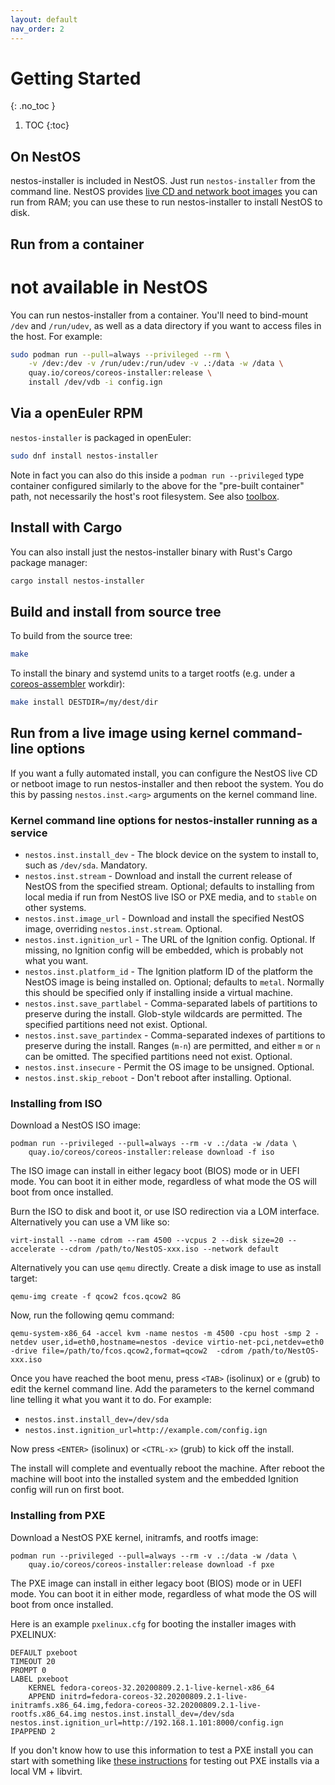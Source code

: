 ```yaml
---
layout: default
nav_order: 2
---
```


# Getting Started
{: .no_toc }

1. TOC
{:toc}

## On NestOS

nestos-installer is included in NestOS.  Just run
`nestos-installer` from the command line.  NestOS provides
[live CD and network boot images](https://nestos.org.cn)
you can run from RAM; you can use these to run nestos-installer to install
NestOS to disk.

## Run from a container
# not available in NestOS
You can run nestos-installer from a container.  You'll need to bind-mount
`/dev` and `/run/udev`, as well as a data directory if you want to access
files in the host.  For example:

```sh
sudo podman run --pull=always --privileged --rm \
    -v /dev:/dev -v /run/udev:/run/udev -v .:/data -w /data \
    quay.io/coreos/coreos-installer:release \
    install /dev/vdb -i config.ign
```

## Via a openEuler RPM

`nestos-installer` is packaged in openEuler:

```sh
sudo dnf install nestos-installer
```

Note in fact you can also do this inside a `podman run --privileged` type
container configured similarly to the above for the "pre-built container"
path, not necessarily the host's root filesystem.
See also [toolbox](https://github.com/containers/toolbox).

## Install with Cargo

You can also install just the nestos-installer binary with Rust's Cargo package manager:

```sh
cargo install nestos-installer
```

## Build and install from source tree

To build from the source tree:

```sh
make
```

To install the binary and systemd units to a target rootfs
(e.g. under a
[coreos-assembler](https://github.com/coreos/coreos-assembler)
workdir):

```sh
make install DESTDIR=/my/dest/dir
```

## Run from a live image using kernel command-line options

If you want a fully automated install, you can configure the NestOS
live CD or netboot image to run nestos-installer and then reboot the system.
You do this by passing `nestos.inst.<arg>` arguments on the kernel command
line.

### Kernel command line options for nestos-installer running as a service

* `nestos.inst.install_dev` - The block device on the system to install to,
  such as `/dev/sda`.  Mandatory.
* `nestos.inst.stream` - Download and install the current release of
  NestOS from the specified stream.  Optional; defaults to
  installing from local media if run from NestOS live ISO or PXE media,
  and to `stable` on other systems.
* `nestos.inst.image_url` - Download and install the specified NestOS image,
  overriding `nestos.inst.stream`.  Optional.
* `nestos.inst.ignition_url` - The URL of the Ignition config.  Optional.
  If missing, no Ignition config will be embedded, which is probably not
  what you want.
* `nestos.inst.platform_id` - The Ignition platform ID of the platform the
  NestOS image is being installed on.  Optional; defaults to `metal`.
  Normally this should be specified only if installing inside a virtual
  machine.
* `nestos.inst.save_partlabel` - Comma-separated labels of partitions to
  preserve during the install.  Glob-style wildcards are permitted.  The
  specified partitions need not exist.  Optional.
* `nestos.inst.save_partindex` - Comma-separated indexes of partitions to
  preserve during the install.  Ranges (`m-n`) are permitted, and either `m`
  or `n` can be omitted.  The specified partitions need not exist.
  Optional.
* `nestos.inst.insecure` - Permit the OS image to be unsigned.  Optional.
* `nestos.inst.skip_reboot` - Don't reboot after installing.  Optional.

### Installing from ISO

Download a NestOS ISO image:

```
podman run --privileged --pull=always --rm -v .:/data -w /data \
    quay.io/coreos/coreos-installer:release download -f iso
```

The ISO image can install in either legacy boot (BIOS) mode or in UEFI
mode. You can boot it in either mode, regardless of what mode the OS will
boot from once installed.

Burn the ISO to disk and boot it, or use ISO redirection via a LOM interface.
Alternatively you can use a VM like so:

```
virt-install --name cdrom --ram 4500 --vcpus 2 --disk size=20 --accelerate --cdrom /path/to/NestOS-xxx.iso --network default
```

Alternatively you can use `qemu` directly.  Create a disk image to use as
install target:

```
qemu-img create -f qcow2 fcos.qcow2 8G
```

Now, run the following qemu command:

```
qemu-system-x86_64 -accel kvm -name nestos -m 4500 -cpu host -smp 2 -netdev user,id=eth0,hostname=nestos -device virtio-net-pci,netdev=eth0 -drive file=/path/to/fcos.qcow2,format=qcow2  -cdrom /path/to/NestOS-xxx.iso
```

Once you have reached the boot menu, press `<TAB>` (isolinux) or
`e` (grub) to edit the kernel command line. Add the parameters to the
kernel command line telling it what you want it to do. For example:

- `nestos.inst.install_dev=/dev/sda`
- `nestos.inst.ignition_url=http://example.com/config.ign`

Now press `<ENTER>` (isolinux) or `<CTRL-x>` (grub) to kick off the
install.

The install will complete and eventually reboot the machine. After
reboot the machine will boot into the installed system and the
embedded Ignition config will run on first boot.

### Installing from PXE

Download a NestOS PXE kernel, initramfs, and rootfs image:

```
podman run --privileged --pull=always --rm -v .:/data -w /data \
    quay.io/coreos/coreos-installer:release download -f pxe
```

The PXE image can install in either legacy boot (BIOS) mode or in UEFI
mode. You can boot it in either mode, regardless of what mode the OS will
boot from once installed.

Here is an example `pxelinux.cfg` for booting the installer images with
PXELINUX:

```
DEFAULT pxeboot
TIMEOUT 20
PROMPT 0
LABEL pxeboot
    KERNEL fedora-coreos-32.20200809.2.1-live-kernel-x86_64
    APPEND initrd=fedora-coreos-32.20200809.2.1-live-initramfs.x86_64.img,fedora-coreos-32.20200809.2.1-live-rootfs.x86_64.img nestos.inst.install_dev=/dev/sda nestos.inst.ignition_url=http://192.168.1.101:8000/config.ign
IPAPPEND 2
```

If you don't know how to use this information to test a PXE install
you can start with something like
[these instructions](https://dustymabe.com/2019/01/04/easy-pxe-boot-testing-with-only-http-using-ipxe-and-libvirt/)
for testing out PXE installs via a local VM + libvirt.
